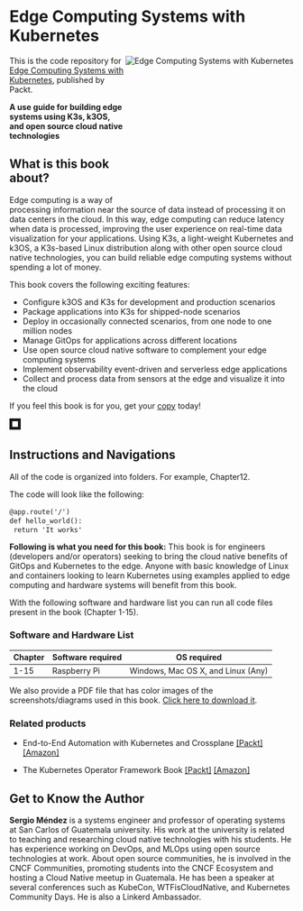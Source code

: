 # Edge Computing Systems with Kubernetes

<a href="https://www.packtpub.com/product/edge-computing-systems-with-kubernetes/9781800568594"><img src="https://static.packt-cdn.com/products/9781800568594/cover/smaller" alt="Edge Computing Systems with Kubernetes" height="256px" align="right"></a>

This is the code repository for [Edge Computing Systems with Kubernetes](https://www.packtpub.com/product/edge-computing-systems-with-kubernetes/9781800568594), published by Packt.

**A use guide for building edge systems using K3s, k3OS, and open source cloud native technologies**

## What is this book about?
Edge computing is a way of processing information near the source of data instead of processing it on data centers in the cloud. In this way, edge computing can reduce latency when data is processed, improving the user experience on real-time data visualization for your applications. Using K3s, a light-weight Kubernetes and k3OS, a K3s-based Linux distribution along with other open source cloud native technologies, you can build reliable edge computing systems without spending a lot of money.

This book covers the following exciting features:
* Configure k3OS and K3s for development and production scenarios
* Package applications into K3s for shipped-node scenarios
* Deploy in occasionally connected scenarios, from one node to one million nodes
* Manage GitOps for applications across different locations
* Use open source cloud native software to complement your edge computing systems
* Implement observability event-driven and serverless edge applications
* Collect and process data from sensors at the edge and visualize it into the cloud

If you feel this book is for you, get your [copy](https://www.amazon.com/dp/1800568592) today!

<a href="https://www.packtpub.com/?utm_source=github&utm_medium=banner&utm_campaign=GitHubBanner"><img src="https://raw.githubusercontent.com/PacktPublishing/GitHub/master/GitHub.png" 
alt="https://www.packtpub.com/" border="5" /></a>

## Instructions and Navigations
All of the code is organized into folders. For example, Chapter12.

The code will look like the following:
```
@app.route('/')
def hello_world():
 return 'It works'
```

**Following is what you need for this book:**
This book is for engineers (developers and/or operators) seeking to bring the cloud native benefits of GitOps and Kubernetes to the edge. Anyone with basic knowledge of Linux and containers looking to learn Kubernetes using examples applied to edge computing and hardware systems will benefit from this book.

With the following software and hardware list you can run all code files present in the book (Chapter 1-15).
### Software and Hardware List
| Chapter | Software required | OS required |
| -------- | ------------------------------------ | ----------------------------------- |
| 1-15 | Raspberry Pi | Windows, Mac OS X, and Linux (Any) |

We also provide a PDF file that has color images of the screenshots/diagrams used in this book. [Click here to download it]( https://static.packt-cdn.com/downloads/9781800568594_ColorImages.pdf).

### Related products
* End-to-End Automation with Kubernetes and Crossplane [[Packt]](https://www.packtpub.com/product/end-to-end-automation-with-kubernetes-and-crossplane/9781801811545) [[Amazon]](https://www.amazon.in/dp/1801811547)

* The Kubernetes Operator Framework Book [[Packt]](https://www.packtpub.com/product/the-kubernetes-operator-framework-book/9781803232850) [[Amazon]](https://www.amazon.com/dp/1803232854)

## Get to Know the Author
**Sergio Méndez**
is a systems engineer and professor of operating systems at San Carlos of Guatemala university. His work at the university is related to teaching and researching cloud native technologies with his students. He has experience working on DevOps, and MLOps using open source technologies at work. About open source communities, he is involved in the CNCF Communities, promoting students into the CNCF Ecosystem and hosting a Cloud Native meetup in Guatemala. He has been a speaker at several conferences such as KubeCon, WTFisCloudNative, and Kubernetes Community Days. He is also a Linkerd Ambassador.

